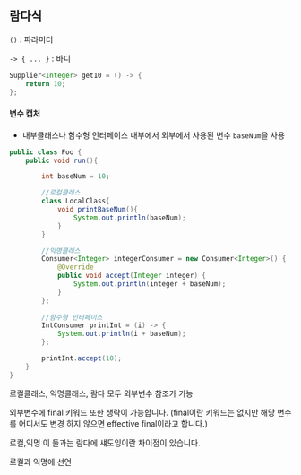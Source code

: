 ## 람다식

`()` : 파라미터

`-> { ... }` : 바디
```java
Supplier<Integer> get10 = () -> {
    return 10;
};
```

#### 변수 캡처
- 내부클래스나 함수형 인터페이스 내부에서 외부에서 사용된 변수 `baseNum`을 사용
```java
public class Foo {
    public void run(){

        int baseNum = 10;

        //로컬클래스
        class LocalClass{
            void printBaseNum(){
                System.out.println(baseNum);
            }
        }

        //익명클래스
        Consumer<Integer> integerConsumer = new Consumer<Integer>() {
            @Override
            public void accept(Integer integer) {
                System.out.println(integer + baseNum);
            }
        };
        
        //함수형 인터페이스
        IntConsumer printInt = (i) -> {
            System.out.println(i + baseNum);
        };

        printInt.accept(10);
    }
}
```

로컬클래스, 익명클래스, 람다 모두 외부변수 참조가 가능

외부변수에 final 키워드 또한 생략이 가능합니다. (final이란 키워드는 없지만 해당 변수를 어디서도 변경 하지 않으면 effective final이라고 합니다.)


로컬,익명 이 둘과는 람다에 섀도잉이란 차이점이 있습니다.

로컬과 익명에 선언




